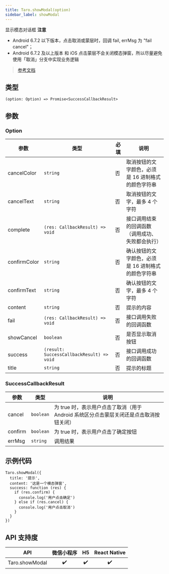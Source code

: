 ```yaml
---
title: Taro.showModal(option)
sidebar_label: showModal
---
```


显示模态对话框
**注意**
- Android 6.7.2 以下版本，点击取消或蒙层时，回调 fail, errMsg 为 "fail cancel"；
- Android 6.7.2 及以上版本 和 iOS 点击蒙层不会关闭模态弹窗，所以尽量避免使用「取消」分支中实现业务逻辑

> [参考文档](https://developers.weixin.qq.com/miniprogram/dev/api/ui/interaction/wx.showModal.html)

## 类型

```tsx
(option: Option) => Promise<SuccessCallbackResult>
```

## 参数

### Option

<table>
  <thead>
    <tr>
      <th>参数</th>
      <th>类型</th>
      <th style={{ textAlign: "center"}}>必填</th>
      <th>说明</th>
    </tr>
  </thead>
  <tbody>
    <tr>
      <td>cancelColor</td>
      <td><code>string</code></td>
      <td style={{ textAlign: "center"}}>否</td>
      <td>取消按钮的文字颜色，必须是 16 进制格式的颜色字符串</td>
    </tr>
    <tr>
      <td>cancelText</td>
      <td><code>string</code></td>
      <td style={{ textAlign: "center"}}>否</td>
      <td>取消按钮的文字，最多 4 个字符</td>
    </tr>
    <tr>
      <td>complete</td>
      <td><code>(res: CallbackResult) =&gt; void</code></td>
      <td style={{ textAlign: "center"}}>否</td>
      <td>接口调用结束的回调函数（调用成功、失败都会执行）</td>
    </tr>
    <tr>
      <td>confirmColor</td>
      <td><code>string</code></td>
      <td style={{ textAlign: "center"}}>否</td>
      <td>确认按钮的文字颜色，必须是 16 进制格式的颜色字符串</td>
    </tr>
    <tr>
      <td>confirmText</td>
      <td><code>string</code></td>
      <td style={{ textAlign: "center"}}>否</td>
      <td>确认按钮的文字，最多 4 个字符</td>
    </tr>
    <tr>
      <td>content</td>
      <td><code>string</code></td>
      <td style={{ textAlign: "center"}}>否</td>
      <td>提示的内容</td>
    </tr>
    <tr>
      <td>fail</td>
      <td><code>(res: CallbackResult) =&gt; void</code></td>
      <td style={{ textAlign: "center"}}>否</td>
      <td>接口调用失败的回调函数</td>
    </tr>
    <tr>
      <td>showCancel</td>
      <td><code>boolean</code></td>
      <td style={{ textAlign: "center"}}>否</td>
      <td>是否显示取消按钮</td>
    </tr>
    <tr>
      <td>success</td>
      <td><code>(result: SuccessCallbackResult) =&gt; void</code></td>
      <td style={{ textAlign: "center"}}>否</td>
      <td>接口调用成功的回调函数</td>
    </tr>
    <tr>
      <td>title</td>
      <td><code>string</code></td>
      <td style={{ textAlign: "center"}}>否</td>
      <td>提示的标题</td>
    </tr>
  </tbody>
</table>

### SuccessCallbackResult

<table>
  <thead>
    <tr>
      <th>参数</th>
      <th>类型</th>
      <th>说明</th>
    </tr>
  </thead>
  <tbody>
    <tr>
      <td>cancel</td>
      <td><code>boolean</code></td>
      <td>为 true 时，表示用户点击了取消（用于 Android 系统区分点击蒙层关闭还是点击取消按钮关闭）</td>
    </tr>
    <tr>
      <td>confirm</td>
      <td><code>boolean</code></td>
      <td>为 true 时，表示用户点击了确定按钮</td>
    </tr>
    <tr>
      <td>errMsg</td>
      <td><code>string</code></td>
      <td>调用结果</td>
    </tr>
  </tbody>
</table>

## 示例代码

```tsx
Taro.showModal({
  title: '提示',
  content: '这是一个模态弹窗',
  success: function (res) {
    if (res.confirm) {
      console.log('用户点击确定')
    } else if (res.cancel) {
      console.log('用户点击取消')
    }
  }
})
```

## API 支持度

| API | 微信小程序 | H5 | React Native |
| :---: | :---: | :---: | :---: |
| Taro.showModal | ✔️ | ✔️ | ✔️ |
